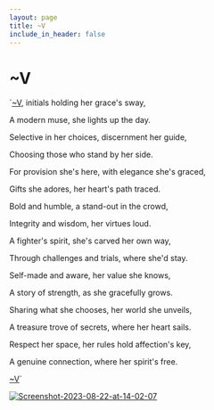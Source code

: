 ```yaml
---
layout: page
title: ~V
include_in_header: false
---
```


# ~V


`[~V](../v), initials holding her grace's sway,

A modern muse, she lights up the day.

Selective in her choices, discernment her guide,

Choosing those who stand by her side.



For provision she's here, with elegance she's graced,

Gifts she adores, her heart's path traced.

Bold and humble, a stand-out in the crowd,

Integrity and wisdom, her virtues loud.



A fighter's spirit, she's carved her own way,

Through challenges and trials, where she'd stay.

Self-made and aware, her value she knows,

A story of strength, as she gracefully grows.



Sharing what she chooses, her world she unveils,

A treasure trove of secrets, where her heart sails.

Respect her space, her rules hold affection's key,

A genuine connection, where her spirit's free.


[~V](../v)`

<a href="https://ibb.co/PN5LwMc"><img src="https://i.ibb.co/PN5LwMc/Screenshot-2023-08-22-at-14-02-07.png" alt="Screenshot-2023-08-22-at-14-02-07" border="0"></a>




